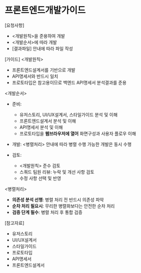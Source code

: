 # 프론트엔드개발가이드 

[요청사항]
- <개발원칙>을 준용하여 개발
- <개발순서>에 따라 개발
- [결과파일] 안내에 따라 파일 작성

[가이드]
<개발원칙>
- 프론트엔드설계서를 기반으로 개발 
- API명세서와 반드시 일치
- 프로토타입은 참고용이므로 백엔드 API명세서 분석결과를 준용

<개발순서>
- 준비:
  - 유저스토리, UI/UX설계서, 스타일가이드 분석 및 이해 
  - 프론트엔드설계서 분석 및 이해
  - API명세서 분석 및 이해
  - 프로토타입을 **웹브라우저에 열어** 화면구성과 사용자 플로우 이해 
- 개발:
  <병렬처리> 안내에 따라 병렬 수행 가능한 개발은 동시 수행

- 검토:
  - <개발원칙> 준수 검토
  - 스쿼드 팀원 리뷰: 누락 및 개선 사항 검토
  - 수정 사항 선택 및 반영

<병렬처리>
- **의존성 분석 선행**: 병렬 처리 전 반드시 의존성 파악
- **순차 처리 필요시**: 무리한 병렬화보다는 안전한 순차 처리
- **검증 단계 필수**: 병렬 처리 후 통합 검증

[참고자료]
- 유저스토리
- UI/UX설계서
- 스타일가이드
- 프로토타입
- API명세서
- 프론트엔드설계서

